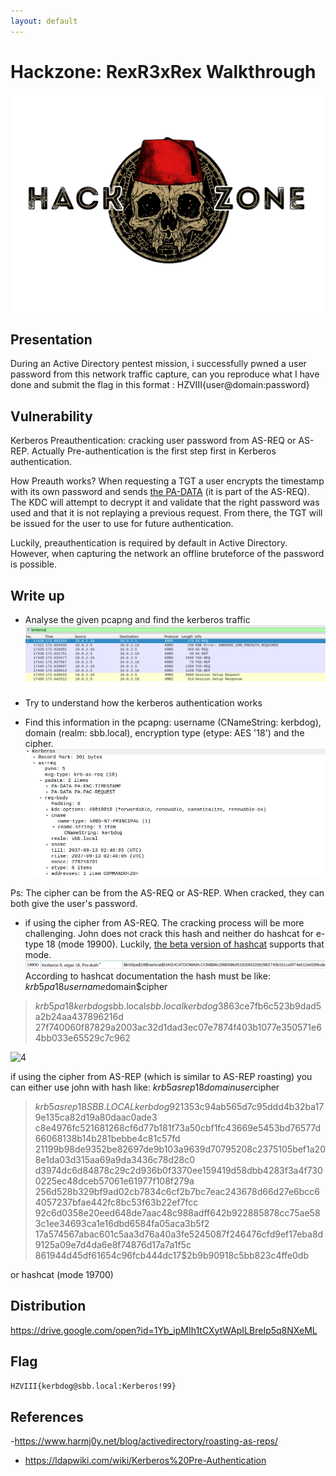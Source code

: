 ```yaml
---
layout: default
---
```


# Hackzone: RexR3xRex Walkthrough

![hz](../assets/img/hz.png)



Presentation
------------

During an Active Directory pentest mission, i successfully pwned a user password from this network traffic capture, can you reproduce what I have done and submit the flag in this format : HZVIII{user@domain:password}

Vulnerability
-------------

Kerberos Preauthentication: cracking user password from AS-REQ or AS-REP.
Actually Pre-authentication is the first step first in Kerberos authentication. 

How Preauth works? When requesting a TGT a user encrypts the timestamp with its own password and sends [the PA-DATA](https://tools.ietf.org/html/rfc4120#page-60) (it is part of the AS-REQ). The KDC will attempt to decrypt it and validate that the right password was used and that it is not replaying a previous request.  From there, the TGT will be issued for the user to use for future authentication.

Luckily, preauthentication is required by default in Active Directory.  However, when capturing the network an offline bruteforce of the password is possible.


Write up
-----------

- Analyse the given pcapng and find the kerberos traffic
![1](../hackzone/pics/1.png)

- Try to understand how the kerberos authentication works
- Find this information in the pcapng: username (CNameString: kerbdog), domain (realm: sbb.local), encryption type (etype: AES '18') and the cipher.
![2](../hackzone/pics/2.png)

Ps: The cipher can be from the AS-REQ or AS-REP. When cracked, they can both give the user's password.

- if using the cipher from AS-REQ. The cracking process will be more challenging. John does not crack this hash and neither do hashcat for e-type 18 (mode 19900). Luckily, [the beta version of hashcat](https://hashcat.net/beta/) supports that mode. 
![3|2000*400](../hackzone/pics/3.png)
According to hashcat documentation the hash must be like: $krb5pa$18$username$domain$cipher
> $krb5pa$18$kerbdog$sbb.local$sbb.localkerbdog$3863ce7fb6c523b9dad5a2b24aa437896216d
27f740060f87829a2003ac32d1dad3ec07e7874f403b1077e350571e64bb033e65529c7c962

![4](../hackzone/hackzone/pics/4.png)

if using the cipher from AS-REP (which is similar to AS-REP roasting) you can either use john with hash like: $krb5asrep$18$domainuser$cipher 
> $krb5asrep$18$SBB.LOCALkerbdog$921353c94ab565d7c95ddd4b32ba179e135ca82d19a80daac0ade3
c8e4976fc521681268cf6d77b181f73a50cbf1fc43669e5453bd76577d66068138b14b281bebbe4c81c57fd
21199b98de9352be82697de9b103a9639d70795208c2375105bef1a208e1da03d315aa69a9da3436c78d28c0
d3974dc6d84878c29c2d936b0f3370ee159419d58dbb4283f3a4f7300225ec48dceb57061e61977f108f279a
256d528b329bf9ad02cb7834c6cf2b7bc7eac243678d66d27e6bcc64057237bfae442fc8bc53f63b22ef7fcc
92c6d0358e20eed648de7aac48c988adff642b922885878cc75ae583c1ee34693ca1e16dbd6584fa05aca3b5f2
17a574567abac601c5aa3d76a40a3fe5245087f246476cfd9ef17eba8d9125a09e7d4da6e8f74876d17a7a1f5c
861944d45df61654c96fcb444dc17$2b9b90918c5bb823c4ffe0db

or hashcat (mode 19700)

Distribution
-------------
https://drive.google.com/open?id=1Yb_ipMIh1tCXytWApILBreIp5q8NXeML


Flag
----------

`HZVIII{kerbdog@sbb.local:Kerberos!99}`

References
----------

-https://www.harmj0y.net/blog/activedirectory/roasting-as-reps/
- https://ldapwiki.com/wiki/Kerberos%20Pre-Authentication

